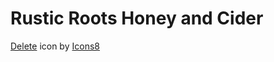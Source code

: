 # Rustic Roots Honey and Cider

<a target="_blank" href="https://icons8.com/icon/OD5jprZTbcDK/delete-trash">Delete</a> icon by <a target="_blank" href="https://icons8.com">Icons8</a>